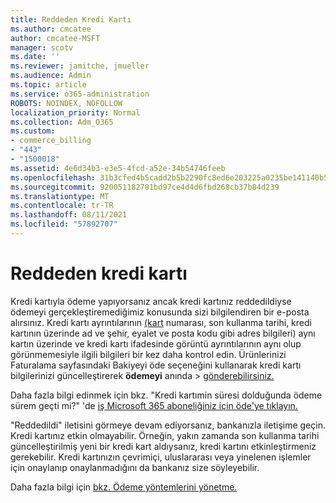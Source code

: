 ```yaml
---
title: Reddeden Kredi Kartı
ms.author: cmcatee
author: cmcatee-MSFT
manager: scotv
ms.date: ''
ms.reviewer: jamitche, jmueller
ms.audience: Admin
ms.topic: article
ms.service: o365-administration
ROBOTS: NOINDEX, NOFOLLOW
localization_priority: Normal
ms.collection: Adm_O365
ms.custom:
- commerce_billing
- "443"
- "1500018"
ms.assetid: 4e6d34b3-e3e5-4fcd-a52e-34b54746feeb
ms.openlocfilehash: 31b3cfed4b5cadd2b5b2290fc8ed6e203225a0235be141140b5ecbd01efc2f98
ms.sourcegitcommit: 920051182781bd97ce4d4d6fbd268cb37b84d239
ms.translationtype: MT
ms.contentlocale: tr-TR
ms.lasthandoff: 08/11/2021
ms.locfileid: "57892707"
---
```

# <a name="declined-credit-card"></a>Reddeden kredi kartı

Kredi kartıyla ödeme yapıyorsanız ancak kredi kartınız reddedildiyse ödemeyi gerçekleştiremediğimiz konusunda sizi bilgilendiren bir e-posta alırsınız. Kredi kartı ayrıntılarının [(kart](https://go.microsoft.com/fwlink/p/?linkid=842054) numarası, son kullanma tarihi, kredi kartının üzerinde ad ve şehir, eyalet ve posta kodu gibi adres bilgileri) aynı kartın üzerinde ve kredi kartı ifadesinde görüntü ayrıntılarının aynı olup görünmemesiyle ilgili bilgileri bir kez daha kontrol edin. Ürünlerinizi Faturalama sayfasındaki Bakiyeyi öde seçeneğini kullanarak kredi kartı bilgilerinizi güncelleştirerek **ödemeyi** anında  >  [gönderebilirsiniz.](https://go.microsoft.com/fwlink/p/?linkid=842054)

Daha fazla bilgi edinmek için bkz. "Kredi kartımin süresi dolduğunda ödeme sürem geçti mi?" 'de [iş Microsoft 365 aboneliğiniz için öde'ye tıklayın.](https://docs.microsoft.com/microsoft-365/commerce/billing-and-payments/pay-for-your-subscription#what-if-my-credit-card-was-declined-and-my-payment-is-past-due)
  
"Reddedildi" iletisini görmeye devam ediyorsanız, bankanızla iletişime geçin. Kredi kartınız etkin olmayabilir. Örneğin, yakın zamanda son kullanma tarihi güncelleştirilmiş yeni bir kredi kart aldıysanız, kredi kartını etkinleştirmeniz gerekebilir. Kredi kartınızın çevrimiçi, uluslararası veya yinelenen işlemler için onaylanıp onaylanmadığını da bankanız size söyleyebilir.  
  
Daha fazla bilgi için [bkz. Ödeme yöntemlerini yönetme.](https://docs.microsoft.com/microsoft-365/commerce/billing-and-payments/manage-payment-methods)
